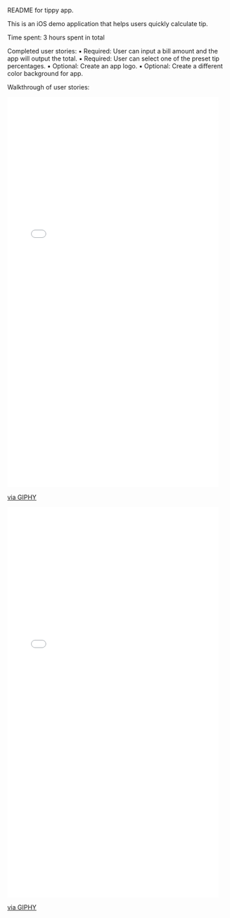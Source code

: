 README for tippy app.

This is an iOS demo application that helps users quickly calculate tip.

Time spent: 3 hours spent in total

Completed user stories:
	▪	Required: User can input a bill amount and the app will output the total.
	▪	Required: User can select one of the preset tip percentages.
	▪	Optional: Create an app logo.
	▪	Optional: Create a different color background for app.

Walkthrough of user stories: 

<iframe src="//giphy.com/embed/xTcnT9Y6QRL8TjphzW?html5=true" width="480" height="887" frameBorder="0" class="giphy-embed" allowFullScreen></iframe><p><a href="http://giphy.com/gifs/xTcnT9Y6QRL8TjphzW">via GIPHY</a></p>


<iframe src="//giphy.com/embed/xTcnT9Y6QRL8TjphzW" width="480" height="887" frameBorder="0" class="giphy-embed" allowFullScreen></iframe><p><a href="http://giphy.com/gifs/xTcnT9Y6QRL8TjphzW">via GIPHY</a></p>






